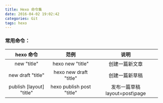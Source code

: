 ```yaml
---
title: Hexo 命令集
date: 2016-04-02 19:02:42
categories: Git
tags: hexo
---
```


### 常用命令：

| hexo 命令|范例|说明|
|:-----:|:-----:|:-----:|
|new "title"|hexo new "title"|创建一篇新文章|
|new draft "title"|hexo new draft "title"|创建一篇新草稿|
|publish [layout] "title"|hexo publish post "title"|发布一篇草稿 layout=post\page|
